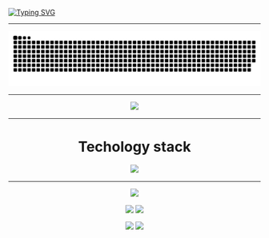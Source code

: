 [![Typing SVG](https://readme-typing-svg.herokuapp.com?color=%2336BCF7&lines=Computer+science+student)](https://git.io/typing-svg)
___

<p align=center>
    <img src="https://github.com/LIIuko/LIIuko/blob/output/github-contribution-grid-snake-dark.svg"/>
</p>

___

<p align=center>
    <img src="https://github-readme-stats.vercel.app/api/top-langs/?username=traaaaaaader&layout=compact&theme=dark"/>
</p>
  
___
<h1 align=center>Techology stack</h1>

<p align="center">
  <a href="https://skillicons.dev">
    <img src="https://skillicons.dev/icons?i=nextjs,react,ts,js,nodejs,css,sass,html,redux,prisma,postgres,mysql,mongodb,vite,webpack,vscode,webstorm,git,github,arch&perline=10" />
  </a>
</p>

___

<p align=center>
  <img src="https://github-profile-summary-cards.vercel.app/api/cards/profile-details?username=traaaaaaader&theme=2077"/>
</p>
<p align=center>
  <img src="https://github-profile-summary-cards.vercel.app/api/cards/most-commit-language?username=traaaaaaader&theme=2077"/>
  <img src="https://github-profile-summary-cards.vercel.app/api/cards/repos-per-language?username=traaaaaaader&theme=2077"/>
</p>
<p align=center>
  <img src="https://github-profile-summary-cards.vercel.app/api/cards/stats?username=traaaaaaader&theme=2077"/>
  <img src="https://github-profile-summary-cards.vercel.app/api/cards/productive-time?username=traaaaaaader&theme=2077"/>
</p>
